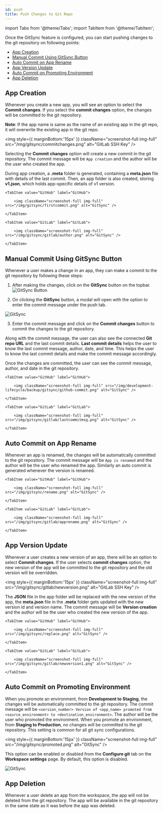 ```yaml
---
id: push
title: Push Changes to Git Repo
---
```


import Tabs from '@theme/Tabs';
import TabItem from '@theme/TabItem';

Once the GitSync feature is configured, you can start pushing changes to the git repository on following points:

- [App Creation](#app-creation)
- [Manual Commit Using GitSync Button](#manual-commit-using-gitsync-button)
- [Auto Commit on App Rename](#auto-commit-on-app-rename)
- [App Version Update](#app-version-update)
- [Auto Commit on Promoting Environment](#auto-commit-on-promoting-environment)
- [App Deletion](#app-deletion)

## App Creation

Whenever you create a new app, you will see an option to select the **Commit changes**. If you select the **commit changes** option, the changes will be committed to the git repository.

**Note**: If the app name is same as the name of an existing app in the git repo, it will overwrite the existing app in the git repo.

<img style={{ marginBottom:'15px' }} className="screenshot-full img-full" src="/img/gitsync/commitchanges.png" alt="GitLab SSH Key" />

Selecting the **Commit changes** option will create a new commit in the git repository. The commit message will be `App creation` and the author will be the user who created the app.

During app creation, a **.meta** folder is generated, containing a **meta.json** file with details of the last commit. Then, an app folder is also created, storing **v1.json**, which holds app-specific details of v1 version.

<Tabs>

    <TabItem value="GitHub" label="GitHub"> 

        <img className="screenshot-full img-full" src="/img/gitsync/firstcommit.png" alt="GitSync" />

    </TabItem>

    <TabItem value="GitLab" label="GitLab"> 

        <img className="screenshot-full img-full" src="/img/gitsync/gitlab/author.png" alt="GitSync" />

    </TabItem>

</Tabs>

## Manual Commit Using GitSync Button

Whenever a user makes a change in an app, they can make a commit to the git repository by following these steps:

1. After making the changes, click on the **GitSync** button on the topbar. 
    <img className="screenshot-full img-full" src="/img/development-lifecycle/backup/gitsync/gitsync-button.png" alt="GitSync Button" />

2. On clicking the **GitSync** button, a modal will open with the option to enter the commit message under the push tab.
<img className="screenshot-full img-s" src="/img/gitsync/push/push-1.png" alt="GitSync" />

3. Enter the commit message and click on the **Commit changes** button to commit the changes to the git repository. 

Along with the commit message, the user can also see the connected **Git repo URL** and the last commit details. **Last commit details** helps the user to know the last commit message, author, date, and time. This helps the user to know the last commit details and make the commit message accordingly.

Once the changes are committed, the user can see the commit message, author, and date in the git repository.

<Tabs>

    <TabItem value="GitHub" label="GitHub"> 

        <img className="screenshot-full img-full" src="/img/development-lifecycle/backup/gitsync/github-commit.png" alt="GitSync" />

    </TabItem>

    <TabItem value="GitLab" label="GitLab"> 

        <img className="screenshot-full img-full" src="/img/gitsync/gitlab/lastcommitmsg.png" alt="GitSync" />

    </TabItem>

</Tabs>

## Auto Commit on App Rename

Whenever an app is renamed, the changes will be automatically committed to the git repository. The commit message will be `App is renamed` and the author will be the user who renamed the app. Similarly an auto commit is generated whenever the version is renamed.

<Tabs>

    <TabItem value="GitHub" label="GitHub"> 

        <img className="screenshot-full img-full" src="/img/gitsync/rename.png" alt="GitSync" />

    </TabItem>

    <TabItem value="GitLab" label="GitLab"> 

        <img className="screenshot-full img-full" src="/img/gitsync/gitlab/apprename.png" alt="GitSync" />

    </TabItem>

</Tabs>

## App Version Update

Whenever a user creates a new version of an app, there will be an option to select **Commit changes**. If the user selects **commit changes** option, the new version of the app will be committed to the git repository and the old version will be overridden.

<img style={{ marginBottom:'15px' }} className="screenshot-full img-full" src="/img/gitsync/gitlab/newversion.png" alt="GitLab SSH Key" />

The **JSON** file in the app folder will be replaced with the new version of the app, the **meta.json** file in the **.meta** folder gets updated with the new version id and version name. The commit message will be **Version creation** and the author will be the user who created the new version of the app. 

<Tabs>

    <TabItem value="GitHub" label="GitHub"> 

        <img className="screenshot-full img-full" src="/img/gitsync/replace.png" alt="GitSync" />

    </TabItem>

    <TabItem value="GitLab" label="GitLab"> 

        <img className="screenshot-full img-full" src="/img/gitsync/gitlab/newversion1.png" alt="GitSync" />

    </TabItem>

</Tabs>

## Auto Commit on Promoting Environment

When you promote an environment, from **Development to Staging**, the changes will be automatically committed to the git repository. The commit message will be `<version_number> Version of <app_name> promoted from <source_environment> to <destination_environment>`. The author will be the user who promoted the environment. When you promote an environment, from **Staging to Production**, no changes will be committed to the git repository. This setting is common for all git sync configurations.

<img style={{ marginBottom:'15px' }} className="screenshot-full img-full" src="/img/gitsync/promoted.png" alt="GitSync" />

This option can be enabled or disabled from the **Configure git** tab on the **Workspace settings** page. By default, this option is disabled.

<img className="screenshot-full img-full" src="/img/gitsync/autocommit_.png" alt="GitSync" />

## App Deletion

Whenever a user delete an app from the workspace, the app will not be deleted from the git repository. The app will be available in the git repository in the same state as it was before the app was deleted.
